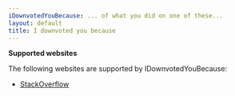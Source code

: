 ```yaml
---
iDownvotedYouBecause: ... of what you did on one of these...
layout: default
title: I downvoted you because
---
```

**Supported websites**

The following websites are supported by IDownvotedYouBecause:
* [StackOverflow](so)
